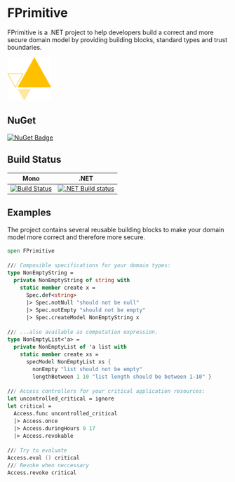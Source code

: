 # FPrimitive

FPrimitive is a .NET project to help developers build a correct and more secure domain model by providing building blocks, standard types and trust boundaries.

<img src="/docsrc/files/img/logo.png" width=100 height=100 alt="logo" />

## NuGet

[![NuGet Badge](https://buildstats.info/nuget/fprimitive)](https://www.nuget.org/packages/fprimitive)

## Build Status

| Mono                                                                                                                              | .NET                                                                                                                                                   |
| --------------------------------------------------------------------------------------------------------------------------------- | ------------------------------------------------------------------------------------------------------------------------------------------------------ |
| [![Build Status](https://travis-ci.org/stijnmoreels/FPrimitive.svg?branch=master)](https://travis-ci.org/stijnmoreels/FPrimitive) | [![.NET Build status](https://ci.appveyor.com/api/projects/status/2ijw1am46pyhqnur?svg=true)](https://ci.appveyor.com/project/stijnmoreels/fprimitive) |

## Examples
The project contains several reusable building blocks to make your domain model more correct and therefore more secure.


```fsharp
open FPrimitive

/// Composible specifications for your domain types:
type NonEmptyString =
  private NonEmptyString of string with
    static member create x =
      Spec.def<string>
      |> Spec.notNull "should not be null"
      |> Spec.notEmpty "should not be empty"
      |> Spec.createModel NonEmptyString x

/// ...also available as computation expression.
type NonEmptyList<'a> =
  private NonEmptyList of 'a list with
    static member create xs =
      specModel NonEmptyList xs {
        nonEmpty "list should not be empty"
        lengthBetween 1 10 "list length should be between 1-10" }

/// Access controllers for your critical application resources:
let uncontrolled_critical = ignore
let critical =
  Access.func uncontrolled_critical
  |> Access.once
  |> Access.duringHours 9 17
  |> Access.revokable

/// Try to evaluate
Access.eval () critical
/// Revoke when neccessary
Access.revoke critical
```
